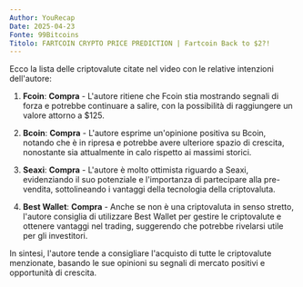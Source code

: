 ```yaml
---
Author: YouRecap
Date: 2025-04-23
Fonte: 99Bitcoins
Titolo: FARTCOIN CRYPTO PRICE PREDICTION | Fartcoin Back to $2?!
---
```


Ecco la lista delle criptovalute citate nel video con le relative intenzioni dell'autore:

1. **Fcoin**: **Compra** - L'autore ritiene che Fcoin stia mostrando segnali di forza e potrebbe continuare a salire, con la possibilità di raggiungere un valore attorno a $125.

2. **Bcoin**: **Compra** - L'autore esprime un'opinione positiva su Bcoin, notando che è in ripresa e potrebbe avere ulteriore spazio di crescita, nonostante sia attualmente in calo rispetto ai massimi storici.

3. **Seaxi**: **Compra** - L'autore è molto ottimista riguardo a Seaxi, evidenziando il suo potenziale e l'importanza di partecipare alla pre-vendita, sottolineando i vantaggi della tecnologia della criptovaluta.

4. **Best Wallet**: **Compra** - Anche se non è una criptovaluta in senso stretto, l'autore consiglia di utilizzare Best Wallet per gestire le criptovalute e ottenere vantaggi nel trading, suggerendo che potrebbe rivelarsi utile per gli investitori.

In sintesi, l'autore tende a consigliare l'acquisto di tutte le criptovalute menzionate, basando le sue opinioni su segnali di mercato positivi e opportunità di crescita.
